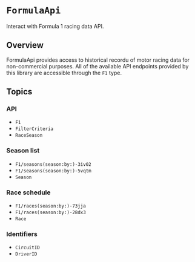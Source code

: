 # ``FormulaApi``

Interact with Formula 1 racing data API.

## Overview

FormulaApi provides access to historical recordu of motor racing data for non-commercial purposes.
All of the available API endpoints provided by this library are accessible through the ``F1`` type.

## Topics

### API

- ``F1``
- ``FilterCriteria``
- ``RaceSeason``

### Season list

- ``F1/seasons(season:by:)-3iv02``
- ``F1/seasons(season:by:)-5vqtm``
- ``Season``

### Race schedule

- ``F1/races(season:by:)-73jja``
- ``F1/races(season:by:)-28dx3``
- ``Race``

### Identifiers

- ``CircuitID``
- ``DriverID``
